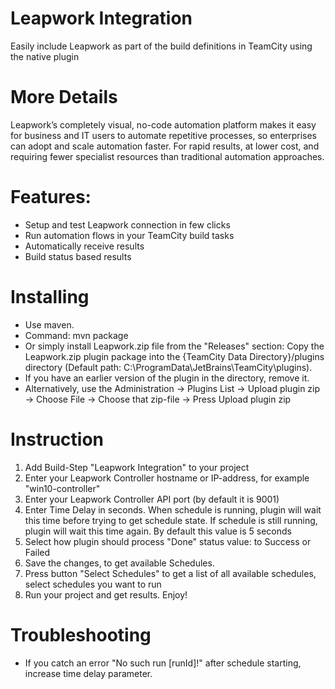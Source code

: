 # Leapwork Integration
Easily include Leapwork as part of the build definitions in TeamCity using the native plugin

# More Details
Leapwork’s completely visual, no-code automation platform makes it easy for business and IT users to automate repetitive processes, so enterprises can adopt and scale automation faster. For rapid results, at lower cost, and requiring fewer specialist resources than traditional automation approaches.

# Features:
 - Setup and test Leapwork connection in few clicks
 - Run automation flows in your TeamCity build tasks
 - Automatically receive results
 - Build status based results
 
# Installing
- Use maven.
- Command: mvn package 
- Or simply install Leapwork.zip file from the "Releases" section: Copy the Leapwork.zip plugin package into the {TeamCity Data Directory}/plugins directory (Default path: C:\ProgramData\JetBrains\TeamCity\plugins). 
- If you have an earlier version of the plugin in the directory, remove it.
- Alternatively, use the Administration -> Plugins List -> Upload plugin zip -> Choose File -> Choose that zip-file -> Press Upload plugin zip

# Instruction
1. Add Build-Step "Leapwork Integration" to your project
2. Enter your Leapwork Controller hostname or IP-address, for example "win10-controller"
3. Enter your Leapwork Controller API port (by default it is 9001)
4. Enter Time Delay in seconds. When schedule is running, plugin will wait this time before trying to get schedule state. If schedule is still running, plugin will wait this time again. By default this value is 5 seconds
5. Select how plugin should process "Done" status value: to Success or Failed
6. Save the changes, to get available Schedules.
7. Press button "Select Schedules" to get a list of all available schedules, select schedules you want to run
8. Run your project and get results. Enjoy!

# Troubleshooting
- If you catch an error "No such run [runId]!" after schedule starting, increase time delay parameter.
